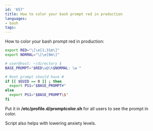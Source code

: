 ```yaml
---
id: '657'
title: How to color your bash prompt red in production
languages:
- bash
tags:
---
```

How to color your bash prompt red in production:


```bash
export RED="\[\e[1;31m\]"
export NORMAL="\[\e[0m\]"

# user@host: ~/directory $
BASE_PROMPT="$RED\u@\h$NORMAL: \w "

# Root prompt should have #
if [[ $EUID == 0 ]] ; then
  export PS1="$BASE_PROMPT#"
else
  export PS1="$BASE_PROMPT\$"
fi
```
    

Put it in **/etc/profile.d/promptcolor.sh** for all users to see the prompt in color.

Script also helps with lowering anxiety levels.

